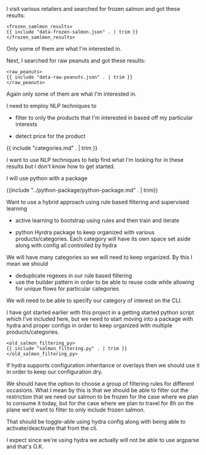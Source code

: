 I visit various retailers and searched for frozen salmon and got these results:

```
<frozen_samlmon_results>
{{ include "data-frozen-salmon.json" . | trim }}
</frozen_samlmon_results>
```

Only some of them are what I'm interested in.

Next, I searched for raw peanuts and got these results:

```
<raw_peanuts>
{{ include "data-raw-peanuts.json" . | trim }}
</raw_peanuts>
```

Again only some of them are what I'm interested in.

I need to employ NLP techniques to 

- filter to only the products that I'm interested in based off my particular interests

- detect price for the product

{{ include "categories.md" . | trim }}

I want to use NLP techniques to help find what I'm looking for in these results but I don't know how to get started.

I will use python with a package

{{include "../python-package/python-package.md" . | trim}}

Want to use a hybrid approach using rule based filtering and supervised learning

- active learning to bootstrap using rules and then train and iterate

- python Hyrdra package to keep organized with various products/categories.  Each category will have its own space set aside along with config all controlled by hydra

We will have many categories so we will need to keep organized.  By this I mean we should 

- deduplicate regexes in our rule based filtering
- use the builder pattern in order to be able to reuse code while allowing for unique flows for particular categories

We will need to be able to specify our category of interest on the CLI.

I have got started earlier with this project in a getting started python script which I've included here, but we need to start moving into a package with hydra and proper configs in order to keep organized with multiple products/categories.

```
<old_salmon_filtering_py>
{{ include "salmon_filtering.py" . | trim }}
</old_salmon_filtering_py>
```

If hydra supports configuration inheritance or overlays then we should use it in order to keep our configuration dry.

We should have the option to choose a group of filtering rules for different occasions.  What I mean by this is that we should be able to filter out the restriction that we need our salmon to be frozen for the case where we plan to consume it today, but for the case where we plan to travel for 8h on the plane we'd want to filter to only include frozen salmon.

That should be toggle-able using hydra config along with being able to activate/deactivate that from the cli.

I expect since we're using hydra we actually will not be able to use argparse and that's O.K.
